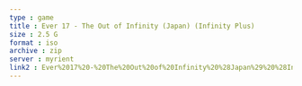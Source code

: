 ```yaml
---
type : game
title : Ever 17 - The Out of Infinity (Japan) (Infinity Plus)
size : 2.5 G
format : iso
archive : zip
server : myrient
link2 : Ever%2017%20-%20The%20Out%20of%20Infinity%20%28Japan%29%20%28Infinity%20Plus%29
---
```

